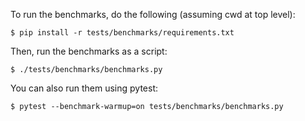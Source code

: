 To run the benchmarks, do the following (assuming cwd at top level):

    $ pip install -r tests/benchmarks/requirements.txt

Then, run the benchmarks as a script:

    $ ./tests/benchmarks/benchmarks.py

You can also run them using pytest:

    $ pytest --benchmark-warmup=on tests/benchmarks/benchmarks.py
